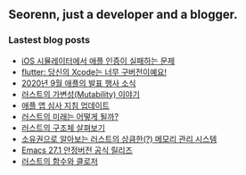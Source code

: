 ## Seorenn, just a developer and a blogger.

### Lastest blog posts

<!-- BLOG-POST-LIST:START -->
- [iOS 시뮬레이터에서 애플 인증이 실패하는 문제](https://seorenn.tistory.com/150)
- [flutter: 당신의 Xcode는 너무 구버전이예요!](https://seorenn.tistory.com/151)
- [2020년 9월 애플의 발표 행사 소식](https://seorenn.tistory.com/149)
- [러스트의 가변성(Mutability) 이야기](https://seorenn.tistory.com/145)
- [애플 앱 심사 지침 업데이트](https://seorenn.tistory.com/147)
- [러스트의 미래는 어떻게 될까?](https://seorenn.tistory.com/146)
- [러스트의 구조체 살펴보기](https://seorenn.tistory.com/144)
- [소유권으로 알아보는 러스트의 상큼한(?) 메모리 관리 시스템](https://seorenn.tistory.com/142)
- [Emacs 27.1 안정버전 공식 릴리즈](https://seorenn.tistory.com/143)
- [러스트의 함수와 클로저](https://seorenn.tistory.com/140)
<!-- BLOG-POST-LIST:END -->
